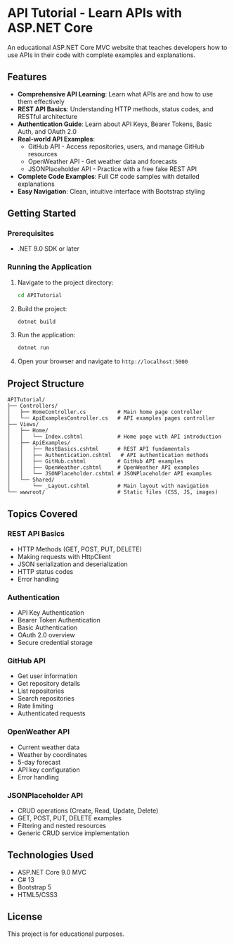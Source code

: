 # API Tutorial - Learn APIs with ASP.NET Core

An educational ASP.NET Core MVC website that teaches developers how to use APIs in their code with complete examples and explanations.

## Features

- **Comprehensive API Learning**: Learn what APIs are and how to use them effectively
- **REST API Basics**: Understanding HTTP methods, status codes, and RESTful architecture
- **Authentication Guide**: Learn about API Keys, Bearer Tokens, Basic Auth, and OAuth 2.0
- **Real-world API Examples**:
  - GitHub API - Access repositories, users, and manage GitHub resources
  - OpenWeather API - Get weather data and forecasts
  - JSONPlaceholder API - Practice with a free fake REST API
- **Complete Code Examples**: Full C# code samples with detailed explanations
- **Easy Navigation**: Clean, intuitive interface with Bootstrap styling

## Getting Started

### Prerequisites

- .NET 9.0 SDK or later

### Running the Application

1. Navigate to the project directory:
   ```bash
   cd APITutorial
   ```

2. Build the project:
   ```bash
   dotnet build
   ```

3. Run the application:
   ```bash
   dotnet run
   ```

4. Open your browser and navigate to `http://localhost:5000`

## Project Structure

```
APITutorial/
├── Controllers/
│   ├── HomeController.cs          # Main home page controller
│   └── ApiExamplesController.cs   # API examples pages controller
├── Views/
│   ├── Home/
│   │   └── Index.cshtml           # Home page with API introduction
│   ├── ApiExamples/
│   │   ├── RestBasics.cshtml      # REST API fundamentals
│   │   ├── Authentication.cshtml   # API authentication methods
│   │   ├── GitHub.cshtml          # GitHub API examples
│   │   ├── OpenWeather.cshtml     # OpenWeather API examples
│   │   └── JSONPlaceholder.cshtml # JSONPlaceholder API examples
│   └── Shared/
│       └── _Layout.cshtml         # Main layout with navigation
└── wwwroot/                       # Static files (CSS, JS, images)
```

## Topics Covered

### REST API Basics
- HTTP Methods (GET, POST, PUT, DELETE)
- Making requests with HttpClient
- JSON serialization and deserialization
- HTTP status codes
- Error handling

### Authentication
- API Key Authentication
- Bearer Token Authentication
- Basic Authentication
- OAuth 2.0 overview
- Secure credential storage

### GitHub API
- Get user information
- Get repository details
- List repositories
- Search repositories
- Rate limiting
- Authenticated requests

### OpenWeather API
- Current weather data
- Weather by coordinates
- 5-day forecast
- API key configuration
- Error handling

### JSONPlaceholder API
- CRUD operations (Create, Read, Update, Delete)
- GET, POST, PUT, DELETE examples
- Filtering and nested resources
- Generic CRUD service implementation

## Technologies Used

- ASP.NET Core 9.0 MVC
- C# 13
- Bootstrap 5
- HTML5/CSS3

## License

This project is for educational purposes.
